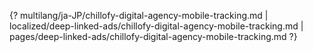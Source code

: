 {? multilang/ja-JP/chillofy-digital-agency-mobile-tracking.md | localized/deep-linked-ads/chillofy-digital-agency-mobile-tracking.md | pages/deep-linked-ads/chillofy-digital-agency-mobile-tracking.md ?}
